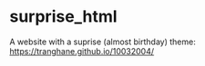 # surprise_html
A website with a suprise (almost birthday) theme: https://tranghane.github.io/10032004/   
 
 <!-- Deadline: 10/03/2004 --> 
 
 
  
 
 
 
 
 
 
 













  
 
 
 
 
 
    
    
    
    
 
 
 
 
 
 
 
 
 

